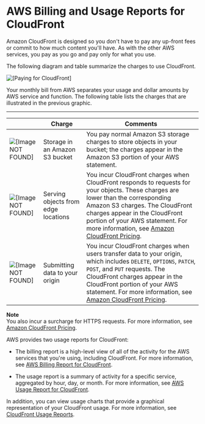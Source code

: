 # AWS Billing and Usage Reports for CloudFront<a name="reports-billing"></a>

Amazon CloudFront is designed so you don't have to pay any up\-front fees or commit to how much content you'll have\. As with the other AWS services, you pay as you go and pay only for what you use\.

The following diagram and table summarize the charges to use CloudFront\. 

![\[Paying for CloudFront\]](http://docs.aws.amazon.com/AmazonCloudFront/latest/DeveloperGuide/)

Your monthly bill from AWS separates your usage and dollar amounts by AWS service and function\. The following table lists the charges that are illustrated in the previous graphic\.


****  

|  | Charge | Comments | 
| --- | --- | --- | 
|  ![\[Image NOT FOUND\]](http://docs.aws.amazon.com/AmazonCloudFront/latest/DeveloperGuide/images/callouts/1.png)  | Storage in an Amazon S3 bucket | You pay normal Amazon S3 storage charges to store objects in your bucket; the charges appear in the Amazon S3 portion of your AWS statement\. | 
|  ![\[Image NOT FOUND\]](http://docs.aws.amazon.com/AmazonCloudFront/latest/DeveloperGuide/images/callouts/2.png)  | Serving objects from edge locations | You incur CloudFront charges when CloudFront responds to requests for your objects\. These charges are lower than the corresponding Amazon S3 charges\. The CloudFront charges appear in the CloudFront portion of your AWS statement\. For more information, see [Amazon CloudFront Pricing](http://aws.amazon.com/cloudfront/pricing/)\.  | 
|  ![\[Image NOT FOUND\]](http://docs.aws.amazon.com/AmazonCloudFront/latest/DeveloperGuide/images/callouts/3.png)  | Submitting data to your origin |  You incur CloudFront charges when users transfer data to your origin, which includes `DELETE`, `OPTIONS`, `PATCH`, `POST`, and `PUT` requests\. The CloudFront charges appear in the CloudFront portion of your AWS statement\. For more information, see [Amazon CloudFront Pricing](http://aws.amazon.com/cloudfront/pricing/)\.  | 

**Note**  
You also incur a surcharge for HTTPS requests\. For more information, see [Amazon CloudFront Pricing](http://aws.amazon.com/cloudfront/pricing/)\.

AWS provides two usage reports for CloudFront:

+ The billing report is a high\-level view of all of the activity for the AWS services that you're using, including CloudFront\. For more information, see [AWS Billing Report for CloudFront](billing-report.md)\.

+ The usage report is a summary of activity for a specific service, aggregated by hour, day, or month\. For more information, see [AWS Usage Report for CloudFront](usage-report.md)\.

In addition, you can view usage charts that provide a graphical representation of your CloudFront usage\. For more information, see [CloudFront Usage Reports](usage-charts.md)\.